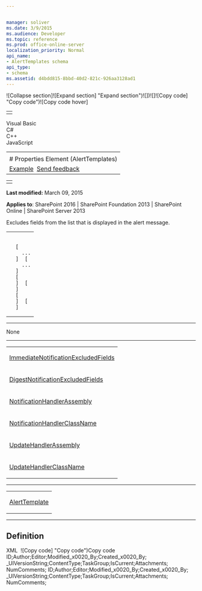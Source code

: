 ```yaml
---


manager: soliver
ms.date: 3/9/2015
ms.audience: Developer
ms.topic: reference
ms.prod: office-online-server
localization_priority: Normal
api_name:
- AlertTemplates schema
api_type:
- schema
ms.assetid: d4bdd815-8bbd-40d2-821c-926aa3128ad1
---
```


![Collapse
section]![Expand
section] "Expand section")![]()![])![]![]()![Copy
code] "Copy code")![Copy code
hover]
<table>
<tbody>
<tr class="odd">
<td align="left"></td>
</tr>
</tbody>
</table>

Visual Basic  
C\#  
C++  
JavaScript  

<table>
<tbody>
<tr class="odd">
<td align="left"><span id="runningHeaderText"></span></td>
</tr>
<tr class="even">
<td align="left"># Properties Element (AlertTemplates)</td>
</tr>
<tr class="odd">
<td align="left"><a href="#exampleToggle">Example</a>  <span id="headfeedbackarea" class="feedbackhead"><a href="javascript:SubmitFeedback(&#39;docthis@Microsoft.com&#39;,&#39;&#39;,&#39;&#39;,&#39;&#39;,&#39;1.0.18082.1225&#39;,&#39;%0\dThank%20you%20for%20your%20feedback.%20The%20developer%20writing%20teams%20use%20your%20feedback%20to%20improve%20documentation.%20While%20we%20are%20reviewing%20your%20feedback,%20we%20may%20send%20you%20e-mail%20to%20ask%20for%20clarification%20or%20feedback%20on%20a%20solution.%20We%20do%20not%20use%20your%20e-mail%20address%20for%20any%20other%20purpose%20and%20we%20delete%20it%20after%20we%20finish%20our%20review.%0\AFor%20further%20information%20about%20the%20privacy%20policies%20of%20Microsoft,%20please%20see%20http://privacy.microsoft.com/en-us/default.aspx.%0\A%0\d&#39;,&#39;Customer%20feedback&#39;);">Send feedback</a></span></td>
</tr>
</tbody>
</table>

<table>
<colgroup>
<col width="100%" />
</colgroup>
<tbody>
<tr class="odd">
<td align="left"></td>
</tr>
</tbody>
</table>

**Last modified:** March 09, 2015

**Applies to**: SharePoint 2016 | SharePoint Foundation 2013 |
SharePoint Online | SharePoint Server 2013

Excludes fields from the list that is displayed in the alert message.

<span codelanguage="other"></span>
<table>
<colgroup>
<col width="100%" />
</colgroup>
<tbody>
<tr class="odd">
<td align="left"><pre><code><Properties>
  [<ImmediateNotificationExcludedFields>
    ...
  </ImmediateNotificationExcludedFields>]  [<DigestNotificationExcludedFields>
    ...
  </DigestNotificationExcludedFields>]
  [<NotificationHandlerAssembly>
  </NotificationHandlerAssembly>]  [<NotificationHandlerClassName>
  </NotificationHandlerClassName>]
  [<UpdateHandlerAssembly>
  </UpdateHandlerAssembly>]  [<UpdateHandlerClassName>
  </UpdateHandlerClassName>]
</Properties></code></pre></td>
</tr>
</tbody>
</table>


-----------------------------------------------------------------------------------------------------------------------------------------------------------------------------------------------

None


---------------------------------------------------------------------------------------------------------------------------------------------------------------------------------------------------

<table>
<colgroup>
<col width="100%" />
</colgroup>
<tbody>
<tr class="odd">
<td align="left"><p><a href="immediatenotificationexcludedfields-element-alerttemplates.md">ImmediateNotificationExcludedFields</a></p></td>
</tr>
<tr class="even">
<td align="left"><p><a href="digestnotificationexcludedfields-element-alerttemplates.md">DigestNotificationExcludedFields</a></p></td>
</tr>
<tr class="odd">
<td align="left"><p><a href="notificationhandlerassembly-element-alert-templates.md">NotificationHandlerAssembly</a></p></td>
</tr>
<tr class="even">
<td align="left"><p><a href="notificationhandlerclassname-element-alerttemplates.md">NotificationHandlerClassName</a></p></td>
</tr>
<tr class="odd">
<td align="left"><p><a href="updatehandlerassembly-element-alerttemplates.md">UpdateHandlerAssembly</a></p></td>
</tr>
<tr class="even">
<td align="left"><p><a href="updatehandlerclassname-element-alerttemplates.md">UpdateHandlerClassName</a></p></td>
</tr>
</tbody>
</table>


----------------------------------------------------------------------------------------------------------------------------------------------------------------------------------------------------

<table>
<colgroup>
<col width="100%" />
</colgroup>
<tbody>
<tr class="odd">
<td align="left"><p><a href="alerttemplate-element-alerttemplates.md">AlertTemplate</a></p></td>
</tr>
</tbody>
</table>


------------------------------------------------------------------------------------------------------------------------------------------------------------------------------------------

## Definition
XML 
<span class="copyCode" onclick="CopyCode(this)"
onkeypress="CopyCode_CheckKey(this, event)"
onmouseover="ChangeCopyCodeIcon(this)"
onmouseout="ChangeCopyCodeIcon(this)" tabindex="0">![Copy
code] "Copy code")Copy code</span>
    <Properties>
       <ImmediateNotificationExcludedFields>
          ID;Author;Editor;Modified_x0020_By;Created_x0020_By;
          _UIVersionString;ContentType;TaskGroup;IsCurrent;Attachments;
          NumComments;
       </ImmediateNotificationExcludedFields>
       <DigestNotificationExcludedFields>
          ID;Author;Editor;Modified_x0020_By;Created_x0020_By;
          _UIVersionString;ContentType;TaskGroup;IsCurrent;Attachments;
          NumComments;
       </DigestNotificationExcludedFields>
    </Properties>








